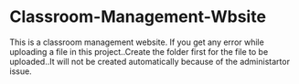 # Classroom-Management-Wbsite
This is a classroom management website.
If you get any error while uploading a file in this project..Create the folder first for the file to be uploaded..It will not be created automatically because of the administartor issue.
